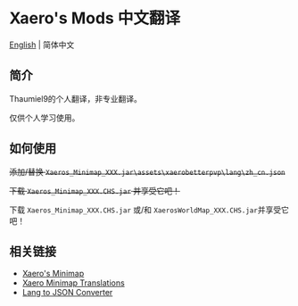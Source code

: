 # Xaero's Mods 中文翻译

[English](./README.md) | 简体中文

## 简介

Thaumiel9的个人翻译，非专业翻译。

仅供个人学习使用。

## 如何使用

<del>添加/替换 `Xaeros_Minimap_XXX.jar\assets\xaerobetterpvp\lang\zh_cn.json`</del>

<del>下载 `Xaeros_Minimap_XXX.CHS.jar` 并享受它吧！</del>

下载 `Xaeros_Minimap_XXX.CHS.jar` 或/和 `XaerosWorldMap_XXX.CHS.jar`并享受它吧！

## 相关链接

+ [Xaero's Minimap](https://www.curseforge.com/minecraft/mc-mods/xaeros-minimap)
+ [Xaero Minimap Translations](https://github.com/thexaero/xaero-minimap-translations)
+ [Lang to JSON Converter](https://www.tterrag.com/lang2json)
